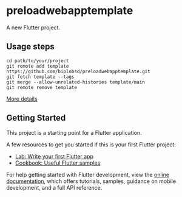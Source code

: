# preloadwebapptemplate
A new Flutter project.

## Usage steps
```
cd path/to/your/project
git remote add template https://github.com/biplobsd/preloadwebapptemplate.git
git fetch template --tags
git merge --allow-unrelated-histories template/main
git remote remove template
```
<a href="https://stackoverflow.com/a/10548919/11027737" target="_blank">More details</a>

## Getting Started

This project is a starting point for a Flutter application.

A few resources to get you started if this is your first Flutter project:

- [Lab: Write your first Flutter app](https://docs.flutter.dev/get-started/codelab)
- [Cookbook: Useful Flutter samples](https://docs.flutter.dev/cookbook)

For help getting started with Flutter development, view the
[online documentation](https://docs.flutter.dev/), which offers tutorials,
samples, guidance on mobile development, and a full API reference.
